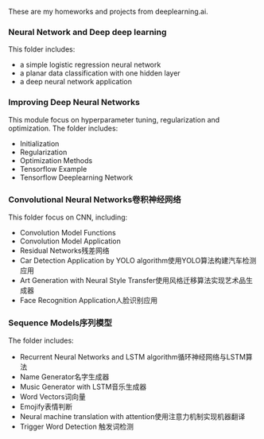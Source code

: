 These are my homeworks and projects from deeplearning.ai.

<h3>Neural Network and Deep deep learning</h3>
This folder includes:
<ul>
<li>a simple logistic regression neural network</li>
<li>a planar data classification with one hidden layer</li>
<li>a deep neural network application</li>
</ul>

<h3>Improving Deep Neural Networks</h3>
This module focus on hyperparameter tuning, regularization and optimization.
The folder includes:
<ul>
<li>Initialization</li>
<li>Regularization</li>
<li>Optimization Methods</li>
<li>Tensorflow Example</li>
<li>Tensorflow Deeplearning Network</li>
</ul>

<h3>Convolutional Neural Networks卷积神经网络</h3>
This folder focus on CNN, including:
<ul>
<li>Convolution Model Functions</li>
<li>Convolution Model Application</li>
<li>Residual Networks残差网络</li>
<li>Car Detection Application by YOLO algorithm使用YOLO算法构建汽车检测应用</li>
<li>Art Generation with Neural Style Transfer使用风格迁移算法实现艺术品生成器</li>
<li>Face Recognition Application人脸识别应用</li>
</ul>

<h3>Sequence Models序列模型</h3>
The folder includes:
<ul>
<li>Recurrent Neural Networks and LSTM algorithm循环神经网络与LSTM算法</li>
<li>Name Generator名字生成器</li>
<li>Music Generator with LSTM音乐生成器</li>
<li>Word Vectors词向量</li>
<li>Emojify表情判断</li>
<li>Neural machine translation with attention使用注意力机制实现机器翻译</li>
<li>Trigger Word Detection 触发词检测</li>
</ul>
